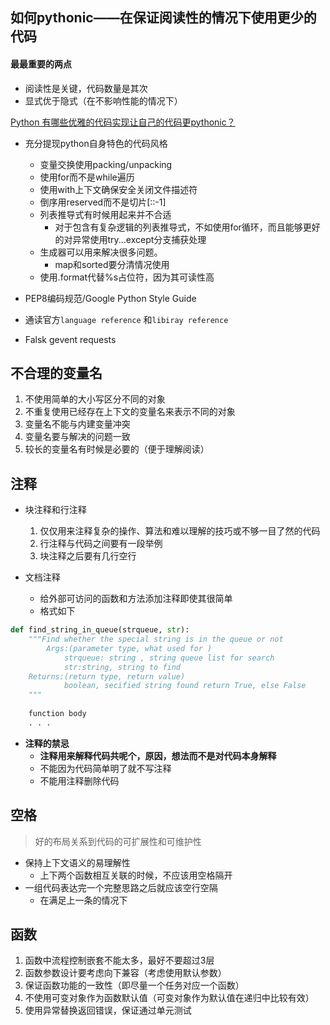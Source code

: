 ## 如何pythonic——在保证阅读性的情况下使用更少的代码
#### 最最重要的两点 
- 阅读性是关键，代码数量是其次
- 显式优于隐式（在不影响性能的情况下）

[Python 有哪些优雅的代码实现让自己的代码更pythonic？](https://www.zhihu.com/question/37751951?sort=created)
- 充分提现python自身特色的代码风格
	- 变量交换使用packing/unpacking
	- 使用for而不是while遍历
	- 使用with上下文确保安全关闭文件描述符
	- 倒序用reserved而不是切片[::-1]
	- 列表推导式有时候用起来并不合适
		- 对于包含有复杂逻辑的列表推导式，不如使用for循环，而且能够更好的对异常使用try...except分支捕获处理
	- 生成器可以用来解决很多问题。
		- map和sorted要分清情况使用
	-   使用.format代替%s占位符，因为其可读性高

- PEP8编码规范/Google Python Style Guide
- 通读官方`language reference` 和`libiray reference`
- Falsk    gevent    requests    


## 不合理的变量名
1. 不使用简单的大小写区分不同的对象
2. 不重复使用已经存在上下文的变量名来表示不同的对象
3. 变量名不能与内建变量冲突
4. 变量名要与解决的问题一致
5. 较长的变量名有时候是必要的（便于理解阅读）

## 注释
- 块注释和行注释
	1. 仅仅用来注释复杂的操作、算法和难以理解的技巧或不够一目了然的代码
	2. 行注释与代码之间要有一段举例
	3. 块注释之后要有几行空行

- 文档注释
	- 给外部可访问的函数和方法添加注释即使其很简单
	- 格式如下

```python
def find_string_in_queue(strqueue, str):
	"""Find whether the special string is in the queue or not 
		Args:(parameter type, what used for )
			strqueue: string , string queue list for search
			str:string, string to find
	Returns:(return type, return value)
			boolean, secified string found return True, else False
	"""
	
	function body 
	. . .
```
	
- **注释的禁忌**
	- **注释用来解释代码共呢个，原因，想法而不是对代码本身解释**
	- 不能因为代码简单明了就不写注释
	- 不能用注释删除代码

## 空格
> 好的布局关系到代码的可扩展性和可维护性

- 保持上下文语义的易理解性
	- 上下两个函数相互关联的时候，不应该用空格隔开
- 一组代码表达完一个完整思路之后就应该空行空隔
	- 在满足上一条的情况下


## 函数
1. 函数中流程控制嵌套不能太多，最好不要超过3层
2. 函数参数设计要考虑向下兼容（考虑使用默认参数）
3. 保证函数功能的一致性（即尽量一个任务对应一个函数）
4. 不使用可变对象作为函数默认值（可变对象作为默认值在递归中比较有效）
5. 使用异常替换返回错误，保证通过单元测试
